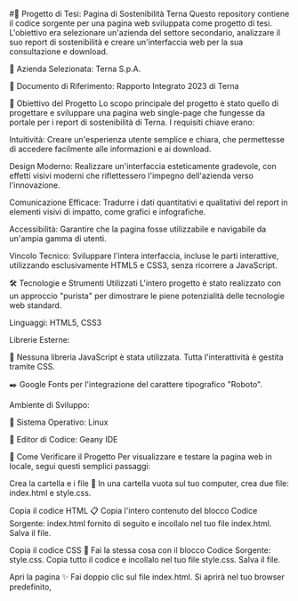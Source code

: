 
#📄 Progetto di Tesi: Pagina di Sostenibilità Terna
Questo repository contiene il codice sorgente per una pagina web sviluppata come progetto di tesi. L'obiettivo era selezionare un'azienda del settore secondario, analizzare il suo report di sostenibilità e creare un'interfaccia web per la sua consultazione e download.

🏢 Azienda Selezionata: Terna S.p.A.

📖 Documento di Riferimento: Rapporto Integrato 2023 di Terna

🎯 Obiettivo del Progetto
Lo scopo principale del progetto è stato quello di progettare e sviluppare una pagina web single-page che fungesse da portale per i report di sostenibilità di Terna. I requisiti chiave erano:

Intuitività: Creare un'esperienza utente semplice e chiara, che permettesse di accedere facilmente alle informazioni e ai download.

Design Moderno: Realizzare un'interfaccia esteticamente gradevole, con effetti visivi moderni che riflettessero l'impegno dell'azienda verso l'innovazione.

Comunicazione Efficace: Tradurre i dati quantitativi e qualitativi del report in elementi visivi di impatto, come grafici e infografiche.

Accessibilità: Garantire che la pagina fosse utilizzabile e navigabile da un'ampia gamma di utenti.

Vincolo Tecnico: Sviluppare l'intera interfaccia, incluse le parti interattive, utilizzando esclusivamente HTML5 e CSS3, senza ricorrere a JavaScript.

🛠️ Tecnologie e Strumenti Utilizzati
L'intero progetto è stato realizzato con un approccio "purista" per dimostrare le piene potenzialità delle tecnologie web standard.

Linguaggi: HTML5, CSS3

Librerie Esterne:

🚫 Nessuna libreria JavaScript è stata utilizzata. Tutta l'interattività è gestita tramite CSS.

✒️ Google Fonts per l'integrazione del carattere tipografico "Roboto".

Ambiente di Sviluppo:

🐧 Sistema Operativo: Linux

📝 Editor di Codice: Geany IDE

🚀 Come Verificare il Progetto
Per visualizzare e testare la pagina web in locale, segui questi semplici passaggi:

Crea la cartella e i file 📂
In una cartella vuota sul tuo computer, crea due file: index.html e style.css.

Copia il codice HTML 📋
Copia l'intero contenuto del blocco Codice Sorgente: index.html fornito di seguito e incollalo nel tuo file index.html. Salva il file.

Copia il codice CSS 🎨
Fai la stessa cosa con il blocco Codice Sorgente: style.css. Copia tutto il codice e incollalo nel tuo file style.css. Salva il file.

Apri la pagina ✨
Fai doppio clic sul file index.html. Si aprirà nel tuo browser predefinito,
